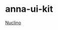 # anna-ui-kit

[Nuclino](https://app.nuclino.com/ANNA-Ltd/Mobile-team/Figmaplatform-integration-33d8866a-6357-4c33-ab26-73d08e9a3981)
